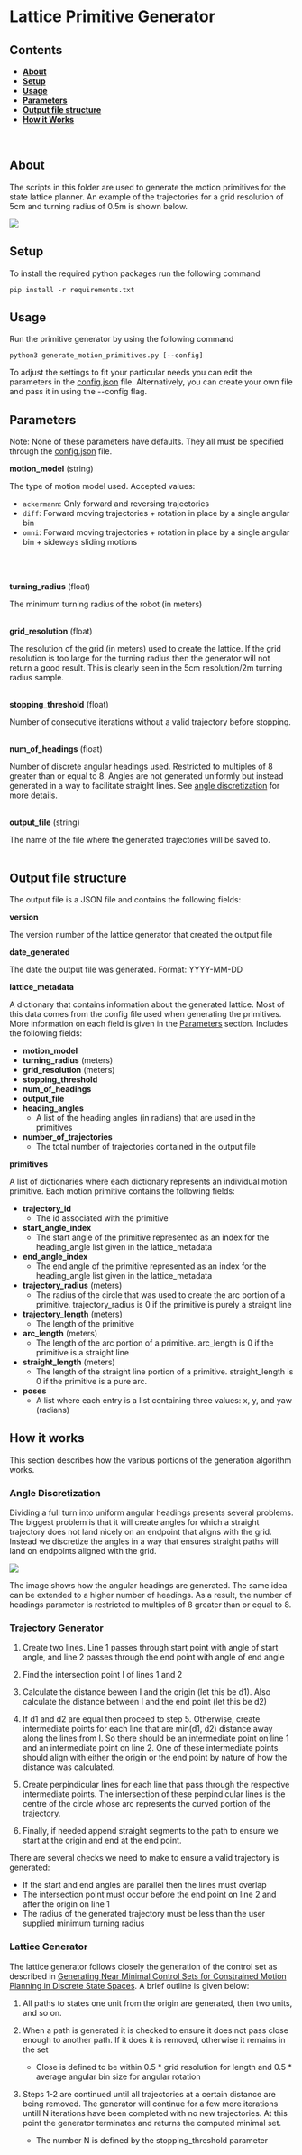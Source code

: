 # Lattice Primitive Generator
## Contents

- **[About](#about)**
- **[Setup](#setup)**
- **[Usage](#usage)**
- **[Parameters](#parameters)**
- **[Output file structure](#output-file-structure)**
- **[How it Works](#how-it-works)**
</br>

## About
The scripts in this folder are used to generate the motion primitives for the state lattice planner. An example of the trajectories for a grid resolution of 5cm and turning radius of 0.5m is shown below.

![ ](docs/all_trajectories.png)

## Setup
To install the required python packages run the following command

```
pip install -r requirements.txt
```

## Usage
Run the primitive generator by using the following command
```
python3 generate_motion_primitives.py [--config]
```

To adjust the settings to fit your particular needs you can edit the parameters in the [config.json](config.json) file. Alternatively, you can create your own file and pass it in using the --config flag.

## Parameters ##
Note: None of these parameters have defaults. They all must be specified through the [config.json](config.json) file.

**motion_model** (string)
    
The type of motion model used. Accepted values:
- `ackermann`: Only forward and reversing trajectories
- `diff`: Forward moving trajectories + rotation in place by a single angular bin
- `omni`: Forward moving trajectories + rotation in place by a single angular bin + sideways sliding motions
</br>
</br>

**turning_radius** (float)

The minimum turning radius of the robot (in meters)
</br>
</br>

**grid_resolution** (float)

The resolution of the grid (in meters) used to create the lattice. If the grid resolution is too large for the turning radius then the generator will not return a good result. This is clearly seen in the 5cm resolution/2m turning radius sample.
</br>
</br>

**stopping_threshold** (float)

Number of consecutive iterations without a valid trajectory before stopping.
</br>
</br>

**num_of_headings** (float)

Number of discrete angular headings used. Restricted to multiples of 8 greater than or equal to 8. Angles are not generated uniformly but instead generated in a way to facilitate straight lines. See [angle discretization](#angle-discretization) for more details.
</br>
</br>

**output_file** (string)

The name of the file where the generated trajectories will be saved to.
</br>
</br>

## Output file structure
The output file is a JSON file and contains the following fields:

**version**

The version number of the lattice generator that created the output file

**date_generated**

The date the output file was generated. Format: YYYY-MM-DD

**lattice_metadata**

A dictionary that contains information about the generated lattice. Most of this data comes from the config file used when generating the primitives. More information on each field is given in the [Parameters](#parameters) section. Includes the following fields:
- **motion_model**
- **turning_radius** (meters)
- **grid_resolution** (meters)
- **stopping_threshold**
- **num_of_headings**
- **output_file**
- **heading_angles**
    - A list of the heading angles (in radians) that are used in the primitives
- **number_of_trajectories**
    - The total number of trajectories contained in the output file

**primitives**

A list of dictionaries where each dictionary represents an individual motion primitive. Each motion primitive contains the following fields:
- **trajectory_id**
    - The id associated with the primitive
- **start_angle_index**
    - The start angle of the primitive represented as an index for the heading_angle list given in the lattice_metadata
- **end_angle_index**
    - The end angle of the primitive represented as an index for the heading_angle list given in the lattice_metadata
- **trajectory_radius** (meters)
    - The radius of the circle that was used to create the arc portion of a primitive. trajectory_radius is 0 if the primitive is purely a straight line
- **trajectory_length** (meters)
    - The length of the primitive
- **arc_length** (meters)
    - The length of the arc portion of a primitive. arc_length is 0 if the primitive is a straight line
- **straight_length** (meters)
    - The length of the straight line portion of a primitive. straight_length is 0 if the primitive is a pure arc.
- **poses**
    - A list where each entry is a list containing three values: x, y, and yaw (radians)

## How it works
This section describes how the various portions of the generation algorithm works.

### Angle Discretization
Dividing a full turn into uniform angular headings presents several problems. The biggest problem is that it will create angles for which a straight trajectory does not land nicely on an endpoint that aligns with the grid. Instead we discretize the angles in a way that ensures straight paths will land on endpoints aligned with the grid. 

![ ](docs/angle_discretization.png)

The image shows how the angular headings are generated. The same idea can be extended to a higher number of headings. As a result, the number of headings parameter is restricted to multiples of 8 greater than or equal to 8.  

### Trajectory Generator
1. Create two lines. Line 1 passes through start point with angle of start angle, and line 2 passes through the end point with angle of end angle

2. Find the intersection point I of lines 1 and 2

3. Calculate the distance beween I and the origin (let this be d1). Also calculate the distance between I and the end point (let this be d2)

4. If d1 and d2 are equal then proceed to step 5. Otherwise, create intermediate points for each line that are min(d1, d2) distance away along the lines from I. So there should be an intermediate point on line 1 and an intermediate point on line 2. One of these intermediate points should align with either the origin or the end point by nature of how the distance was calculated.

5. Create perpindicular lines for each line that pass through the respective intermediate points. The intersection of these perpindicular lines is the centre of the circle whose arc represents the curved portion of the trajectory.

6. Finally, if needed append straight segments to the path to ensure we start at the origin and end at the end point.


There are several checks we need to make to ensure a valid trajectory is generated:
- If the start and end angles are parallel then the lines must overlap
- The intersection point must occur before the end point on line 2 and after the origin on line 1
- The radius of the generated trajectory must be less than the user supplied minimum turning radius

### Lattice Generator
The lattice generator follows closely the generation of the control set as described in [Generating Near Minimal Control Sets for Constrained Motion Planning in Discrete State Spaces](https://www.ri.cmu.edu/pub_files/pub4/pivtoraiko_mihail_2005_1/pivtoraiko_mihail_2005_1.pdf). A brief outline is given below:

1. All paths to states one unit from the origin are generated, then two units, and so on.

2. When a path is generated it is checked to ensure it does not pass close enough to another path. If it does it is removed, otherwise it remains in the set

    - Close is defined to be within 0.5 * grid resolution for length and 0.5 * average angular bin size for angular rotation

3. Steps 1-2 are continued until all trajectories at a certain distance are being removed. The generator will continue for a few more iterations untill N iterations have been completed with no new trajectories. At this point the generator terminates and returns the computed minimal set.

    - The number N is defined by the stopping_threshold parameter